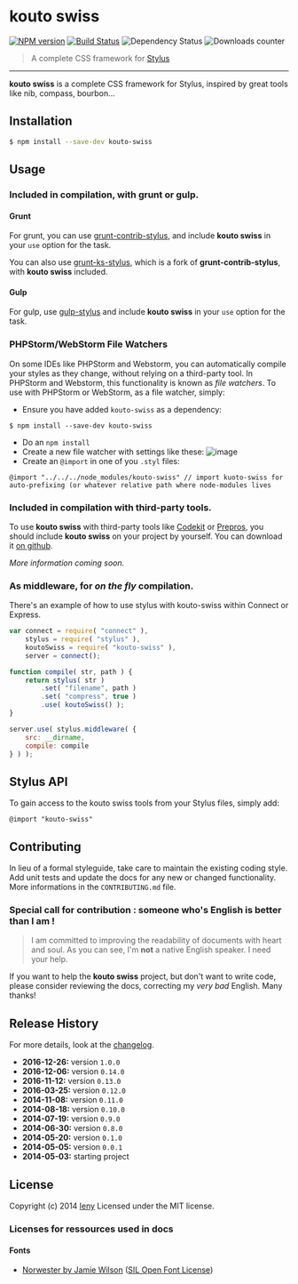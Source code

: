 # kouto swiss

[![NPM version](https://badge.fury.io/js/kouto-swiss.svg)](http://badge.fury.io/js/kouto-swiss) [![Build Status](http://img.shields.io/travis/leny/kouto-swiss.svg)](https://travis-ci.org/leny/kouto-swiss) ![Dependency Status](https://david-dm.org/leny/kouto-swiss.svg) ![Downloads counter](http://img.shields.io/npm/dm/kouto-swiss.svg)

> A complete CSS framework for [Stylus](http://learnboost.github.io/stylus/)

* * *

**kouto swiss** is a complete CSS framework for Stylus, inspired by great tools like nib, compass, bourbon…

## Installation

```bash
$ npm install --save-dev kouto-swiss
```

## Usage

### Included in compilation, with grunt or gulp.

#### Grunt

For grunt, you can use [grunt-contrib-stylus](https://www.npmjs.org/package/grunt-contrib-stylus), and include **kouto swiss** in your `use` option for the task.

You can also use [grunt-ks-stylus](https://www.npmjs.org/package/grunt-ks-stylus), which is a fork of **grunt-contrib-stylus**, with **kouto swiss** included.

#### Gulp

For gulp, use [gulp-stylus](https://www.npmjs.org/package/gulp-stylus) and include **kouto swiss** in your `use` option for the task.

### PHPStorm/WebStorm File Watchers

On some IDEs like PHPStorm and Webstorm, you can automatically compile your styles as they change, without relying on a third-party tool.  In PHPStorm and Webstorm, this functionality is known as *file watchers*.  To use with PHPStorm or WebStorm, as a file watcher, simply:

- Ensure you have added ``kouto-swiss`` as a dependency:

```
$ npm install --save-dev kouto-swiss
```

- Do an ``npm install``
- Create a new file watcher with settings like these: ![image](https://cloud.githubusercontent.com/assets/1750837/4965903/60310eac-679d-11e4-85db-95950c854398.png)
- Create an ``@import`` in one of you ``.styl`` files:
```
@import "../../../node_modules/kouto-swiss" // import kuoto-swiss for auto-prefixing (or whatever relative path where node-modules lives
```

### Included in compilation with third-party tools.

To use **kouto swiss** with third-party tools like [Codekit](https://incident57.com/codekit/) or [Prepros](http://alphapixels.com/prepros/), you should include **kouto swiss** on your project by yourself. You can download it [on github](https://github.com/leny/kouto-swiss/releases).

_More information coming soon._

### As middleware, for *on the fly* compilation.

There's an example of how to use stylus with kouto-swiss within Connect or Express.

```javascript
var connect = require( "connect" ),
    stylus = require( "stylus" ),
    koutoSwiss = require( "kouto-swiss" ),
    server = connect();

function compile( str, path ) {
    return stylus( str )
        .set( "filename", path )
        .set( "compress", true )
        .use( koutoSwiss() );
}

server.use( stylus.middleware( {
    src: __dirname,
    compile: compile
} ) );

```

## Stylus API

To gain access to the kouto swiss tools from your Stylus files, simply add:

```stylus
@import "kouto-swiss"
```

## Contributing

In lieu of a formal styleguide, take care to maintain the existing coding style.
Add unit tests and update the docs for any new or changed functionality.
More informations in the `CONTRIBUTING.md` file.

### Special call for contribution : someone who's English is better than I am !

> I am committed to improving the readability of documents with heart and soul. As you can see, I'm **not** a native English speaker. I need your help.

If you want to help the **kouto swiss** project, but don't want to write code, please consider reviewing the docs, correcting my *very bad* English.
Many thanks!

## Release History

For more details, look at the [changelog](./CHANGELOG.md).

- **2016-12-26:** version `1.0.0`
- **2016-12-06:** version `0.14.0`
- **2016-11-12:** version `0.13.0`
- **2016-03-25:** version `0.12.0`
- **2014-11-08:** version `0.11.0`
- **2014-08-18:** version `0.10.0`
- **2014-07-19:** version `0.9.0`
- **2014-06-30:** version `0.8.0`
- **2014-05-20:** version `0.1.0`
- **2014-05-05:** version `0.0.1`
- **2014-05-03:** starting project

## License

Copyright (c) 2014 [leny](http://leny.me)
Licensed under the MIT license.

### Licenses for ressources used in docs

#### Fonts

* [Norwester by Jamie Wilson](http://jamiewilson.io/norwester/) ([SIL Open Font License](http://scripts.sil.org/OFL))

